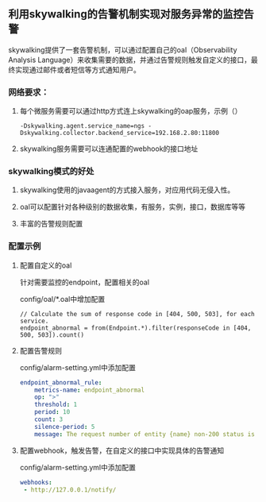 ## 利用skywalking的告警机制实现对服务异常的监控告警

skywalking提供了一套告警机制，可以通过配置自己的oal（Observability Analysis Language）来收集需要的数据，并通过告警规则触发自定义的接口，最终实现通过邮件或者短信等方式通知用户。

### 网络要求：

1. 每个微服务需要可以通过http方式连上skywalking的oap服务，示例（）

   ```
   -Dskywalking.agent.service_name=ngs -Dskywalking.collector.backend_service=192.168.2.80:11800
   ```

2. skywalking服务需要可以连通配置的webhook的接口地址



### skywalking模式的好处

1. skywalking使用的javaagent的方式接入服务，对应用代码无侵入性。
2. oal可以配置针对各种级别的数据收集，有服务，实例，接口，数据库等等

3. 丰富的告警规则配置



### 配置示例

1. 配置自定义的oal

   针对需要监控的endpoint，配置相关的oal

   config/oal/*.oal中增加配置

   ```oal
   // Calculate the sum of response code in [404, 500, 503], for each service.
   endpoint_abnormal = from(Endpoint.*).filter(responseCode in [404, 500, 503]).count()
   ```

2. 配置告警规则

   config/alarm-setting.yml中添加配置

   ```yml
   endpoint_abnormal_rule:
       metrics-name: endpoint_abnormal
       op: ">"
       threshold: 1
       period: 10
       count: 3
       silence-period: 5
       message: The request number of entity {name} non-200 status is more than expected.
   ```

3. 配置webhook，触发告警，在自定义的接口中实现具体的告警通知

   config/alarm-setting.yml中添加配置

   ```yml
   webhooks:
    - http://127.0.0.1/notify/
   ```